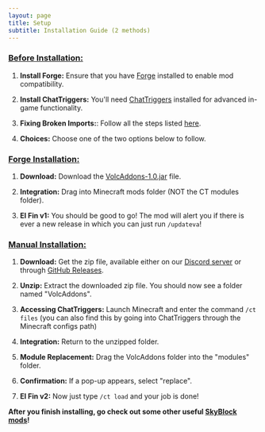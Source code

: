 ```yaml
---
layout: page
title: Setup
subtitle: Installation Guide (2 methods)
---
```


### <u>Before Installation:</u>

1. **Install Forge:** Ensure that you have [Forge](https://files.minecraftforge.net/net/minecraftforge/forge/index_1.8.9.html) installed to enable mod compatibility.

2. **Install ChatTriggers:** You'll need [ChatTriggers](https://www.chattriggers.com) installed for advanced in-game functionality.

3. **Fixing Broken Imports:**: Follow all the steps listed [here](https://github.com/ChatTriggers/ChatTriggers/wiki/Fixing-broken-imports).

4. **Choices:** Choose one of the two options below to follow.

### <u>Forge Installation:</u>

1. **Download:** Download the [VolcAddons-1.0.jar](https://raw.githubusercontent.com/zhenga8533/VolcAddons/main/forge/VolcAddons-1.0.jar) file.

2. **Integration:** Drag into Minecraft mods folder (NOT the CT modules folder).

3. **El Fin v1:** You should be good to go! The mod will alert you if there is ever a new release in which you can just run `/updateva`!

### <u>Manual Installation:</u>

1. **Download:** Get the zip file, available either on our [Discord server](https://discord.gg/ftxB4kG2tw) or through [GitHub Releases](https://github.com/zhenga8533/VolcAddons/releases).

2. **Unzip:** Extract the downloaded zip file. You should now see a folder named "VolcAddons".

3. **Accessing ChatTriggers:** Launch Minecraft and enter the command `/ct files` (you can also find this by going into ChatTriggers through the Minecraft configs path)

4. **Integration:** Return to the unzipped folder.

5. **Module Replacement:** Drag the VolcAddons folder into the "modules" folder.

6. **Confirmation:** If a pop-up appears, select "replace".

7. **El Fin v2:** Now just type `/ct load` and your job is done!

**After you finish installing, go check out some other useful [SkyBlock mods](https://sbmw.ca/mod-lists/skyblock-mod-list/)!**
